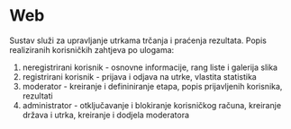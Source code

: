 # Web
Sustav služi za upravljanje utrkama trčanja i praćenja rezultata. 
Popis realiziranih korisničkih zahtjeva po ulogama: 
1) neregistrirani korisnik - osnovne informacije, rang liste i galerija slika
2) registrirani korisnik - prijava i odjava na utrke, vlastita statistika
3) moderator - kreiranje i defininiranje etapa, popis prijavljenih korisnika, rezultati
4) administrator - otključavanje i blokiranje korisničkog računa, kreiranje država i utrka, kreiranje i dodjela moderatora 

